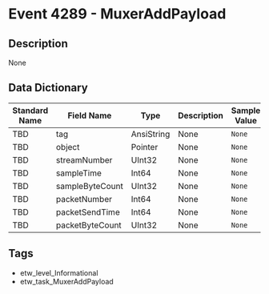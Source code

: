 # Event 4289 - MuxerAddPayload

## Description
None

## Data Dictionary
|Standard Name|Field Name|Type|Description|Sample Value|
|---|---|---|---|---|
|TBD|tag|AnsiString|None|`None`|
|TBD|object|Pointer|None|`None`|
|TBD|streamNumber|UInt32|None|`None`|
|TBD|sampleTime|Int64|None|`None`|
|TBD|sampleByteCount|UInt32|None|`None`|
|TBD|packetNumber|Int64|None|`None`|
|TBD|packetSendTime|Int64|None|`None`|
|TBD|packetByteCount|UInt32|None|`None`|

## Tags
* etw_level_Informational
* etw_task_MuxerAddPayload